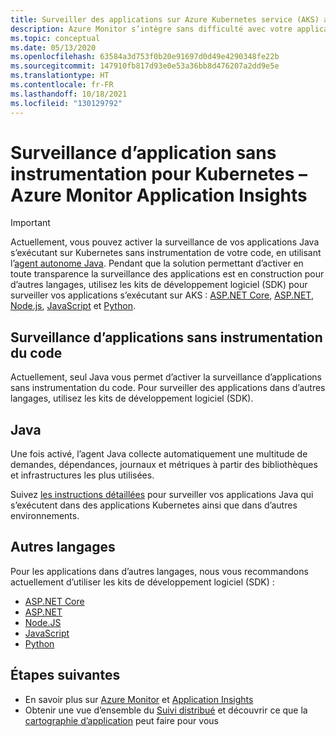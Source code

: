 ```yaml
---
title: Surveiller des applications sur Azure Kubernetes service (AKS) avec Application Insights – Azure Monitor | Microsoft Docs
description: Azure Monitor s’intègre sans difficulté avec votre application s’exécutant sur Kubernetes, et vous permet d’épingler les problèmes liés à vos applications en un rien de temps.
ms.topic: conceptual
ms.date: 05/13/2020
ms.openlocfilehash: 63584a3d753f0b20e91697d0d49e4290348fe22b
ms.sourcegitcommit: 147910fb817d93e0e53a36bb8d476207a2dd9e5e
ms.translationtype: HT
ms.contentlocale: fr-FR
ms.lasthandoff: 10/18/2021
ms.locfileid: "130129792"
---
```

# <a name="zero-instrumentation-application-monitoring-for-kubernetes---azure-monitor-application-insights"></a>Surveillance d’application sans instrumentation pour Kubernetes – Azure Monitor Application Insights

> [!IMPORTANT]
>  Actuellement, vous pouvez activer la surveillance de vos applications Java s’exécutant sur Kubernetes sans instrumentation de votre code, en utilisant l’[agent autonome Java](./java-in-process-agent.md). Pendant que la solution permettant d’activer en toute transparence la surveillance des applications est en construction pour d’autres langages, utilisez les kits de développement logiciel (SDK) pour surveiller vos applications s’exécutant sur AKS : [ASP.NET Core](./asp-net-core.md), [ASP.NET](./asp-net.md), [Node.js](./nodejs.md), [JavaScript](./javascript.md) et [Python](./opencensus-python.md).

## <a name="application-monitoring-without-instrumenting-the-code"></a>Surveillance d’applications sans instrumentation du code
Actuellement, seul Java vous permet d’activer la surveillance d’applications sans instrumentation du code. Pour surveiller des applications dans d’autres langages, utilisez les kits de développement logiciel (SDK). 

## <a name="java"></a>Java
Une fois activé, l’agent Java collecte automatiquement une multitude de demandes, dépendances, journaux et métriques à partir des bibliothèques et infrastructures les plus utilisées.

Suivez [les instructions détaillées](./java-in-process-agent.md) pour surveiller vos applications Java qui s’exécutent dans des applications Kubernetes ainsi que dans d’autres environnements. 

## <a name="other-languages"></a>Autres langages

Pour les applications dans d’autres langages, nous vous recommandons actuellement d’utiliser les kits de développement logiciel (SDK) :
* [ASP.NET Core](./asp-net-core.md)
* [ASP.NET](./asp-net.md)
* [Node.JS](./nodejs.md) 
* [JavaScript](./javascript.md)
* [Python](./opencensus-python.md)

## <a name="next-steps"></a>Étapes suivantes

* En savoir plus sur [Azure Monitor](../overview.md) et [Application Insights](./app-insights-overview.md)
* Obtenir une vue d’ensemble du [Suivi distribué](./distributed-tracing.md) et découvrir ce que la [cartographie d’application](./app-map.md?tabs=net) peut faire pour vous
